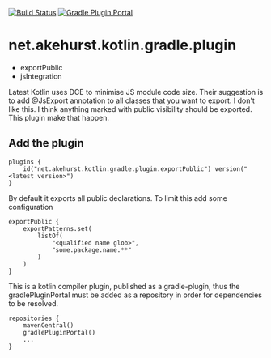 [![Build Status](https://travis-ci.com/dhakehurst/net.akehurst.kotlin.export-public.svg?branch=master)](https://travis-ci.com/dhakehurst/net.akehurst.kotlin.export-public)
[![Gradle Plugin Portal](https://img.shields.io/maven-metadata/v/https/plugins.gradle.org/m2/net/akehurst/kotlin/gradle/plugin/exportPublic/maven-metadata.xml.svg?colorB=007ec6&label=gradle%20plugin)](https://plugins.gradle.org/plugin/net.akehurst.kotlin.gradle.plugin.exportPublic)

# net.akehurst.kotlin.gradle.plugin
- exportPublic
- jsIntegration


Latest Kotlin uses DCE to minimise JS module code size.
Their suggestion is to add @JsExport annotation to all classes that you want to export.
I don't like this. I think anything marked with public visibility should be exported.
This plugin make that happen.


## Add the plugin

```
plugins {
    id("net.akehurst.kotlin.gradle.plugin.exportPublic") version("<latest version>")
}
```

By default it exports all public declarations.
To limit this add some configuration

```
exportPublic {
    exportPatterns.set(
        listOf(
            "<qualified name glob>",
            "some.package.name.**"
        )
    )
}
```

This is a kotlin compiler plugin, published as a gradle-plugin, thus the gradlePluginPortal
must be added as a repository in order for dependencies to be resolved.

```
repositories {
    mavenCentral()
    gradlePluginPortal()
    ...
}
```

